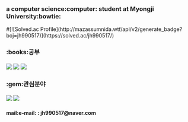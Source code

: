 <!--
**MadeByZiNo/MadeByZino** is a ✨ _special_ ✨ repository because its `README.md` (this file) appears on your GitHub profile.

Here are some ideas to get you started:

- 🔭 I’m currently working on ...
- 🌱 I’m currently learning ...
- 👯 I’m looking to collaborate on ...
- 🤔 I’m looking for help with ...
- 💬 Ask me about ...
- 📫 How to reach me: ...
- 😄 Pronouns: ...
- ⚡ Fun fact: ...
-->

<h3>a computer science:computer: student at Myongji University:bowtie:</h3>
#[![Solved.ac Profile](http://mazassumnida.wtf/api/v2/generate_badge?boj=jh990517)](https://solved.ac/jh990517/)

<h3>:books:공부</h3>
<h4>
<img src="https://img.shields.io/badge/C-A8B9CC?style=flat-square&logo=C&logoColor=white"/>
<img src="https://img.shields.io/badge/C++-00599C?style=flat-square&logo=C++&logoColor=white"/>
 <img src="https://img.shields.io/badge/Java-F7DF1E?style=flat-square&logo=Java&logoColor=white"/>
</h4>
<h3>:gem:관심분야</h3>
<h4>
<img src="https://img.shields.io/badge/Android-3DDC84?style=flat-square&logo=Android&logoColor=white"/>
<img src="https://img.shields.io/badge/Backend-03599C?style=flat-square&logo=&logoColor=white"/>
</h4>

 <h4>mail:e-mail: : jh990517@naver.com</h4>
